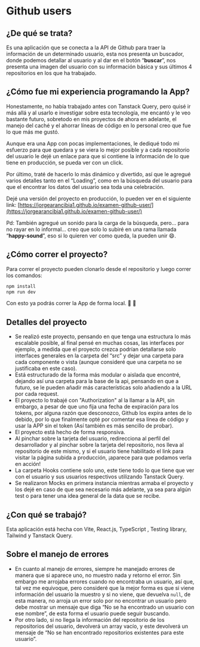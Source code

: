 # Github users

## ¿De qué se trata?

Es una aplicación que se conecta a la API de Github para traer la información de un determinado usuario, esta nos presenta un buscador, donde podemos detallar al usuario y al dar en el botón “**buscar**”, nos presenta una imagen del usuario con su información básica y sus últimos 4 repositorios en los que ha trabajado.

## ¿Cómo fue mi experiencia programando la App?

Honestamente, no había trabajado antes con Tanstack Query, pero quisé ir más allá y al usarlo e investigar sobre esta tecnología, me encantó y le veo bastante futuro, sobretodo en mis proyectos de ahora en adelante, el manejo del caché y el ahorrar líneas de código en lo personal creo que fue lo que más me gustó.

Aunque era una App con pocas implementaciones, le dediqué todo mi esfuerzo para que quedara y se viera lo mejor posible y a cada repositorio del usuario le dejé un enlace para que si contiene la información de lo que tiene en producción, se pueda ver con un click.

Por último, traté de hacerlo lo más dinámico y divertido, así que le agregué varios detalles tanto en el “Loading”, como en la búsqueda del usuario para que el encontrar los datos del usuario sea toda una celebración.

Dejé una versión del proyecto en producción, lo pueden ver en el siguiente link: [https://jorgearancibia1.github.io/examen-github-user/](https://jorgearancibia1.github.io/examen-github-user/)

Pd: También agregué un sonido para la carga de la búsqueda, pero… para no rayar en lo informal… creo que solo lo subiré en una rama llamada “**happy-sound**”, eso si lo quieren ver como queda, la pueden unir 😄.

## ¿Cómo correr el proyecto?

Para correr el proyecto pueden clonarlo desde el repositorio y luego correr los comandos:

```jsx
npm install
npm run dev
```

Con esto ya podrás correr la App de forma local. 🎊 🎉

## Detalles del proyecto

- Se realizó este proyecto, pensando en que tenga una estructura lo más escalable posible, al final pensé en muchas cosas, las interfaces por ejemplo, a medida que el proyecto crezca podrían detallarse solo interfaces generales en la carpeta del “src” y dejar una carpeta para cada componente o vista (aunque consideré que una carpeta no se justificaba en este caso).
- Está estructurado de la forma más modular o aislada que encontré, dejando así una carpeta para la base de la api, pensando en que a futuro, se le pueden añadir más características solo añadiendo a la URL por cada request.
- El proyecto lo trabajé con "Authorization" al la llamar a la API, sin embargo, a pesar de que uno fija una fecha de expiración para los tokens, por alguna razón que desconozco, Github los expira antes de lo debido, por lo que finalmente opté por comentar esa línea de código y usar la APP sin el token (Así también es más sencillo de probar).
- El proyecto está hecho de forma responsiva.
- Al pinchar sobre la tarjeta del usuario, redirecciona al perfil del desarrollador y al pinchar sobre la tarjeta del repositorio, nos lleva al repositorio de este mismo, y si el usuario tiene habilitado el link para visitar la página subida a producción, ¡aparece para que podamos verla en acción!
- La carpeta Hooks contiene solo uno, este tiene todo lo que tiene que ver con el usuario y sus usuarios respectivos utilizando Tanstack Query.
- Se realizaron Mocks en primera instancia mientras armaba el proyecto y los dejé en caso de que sea necesario más adelante, ya sea para algún test o para tener una idea general de la data que se recibe.

## ¿Con qué se trabajó?

Esta aplicación está hecha con Vite, React.js, TypeScript , Testing library, Tailwind y Tanstack Query.

## Sobre el manejo de errores

- En cuanto al manejo de errores, siempre he manejado errores de manera que si aparece uno, no muestro nada y retorno el error.
Sin embargo me arrojaba errores cuando no encontraba un usuario, así que, tal vez me equivoque, pero consideré que la mejor forma es que si viene información del usuario la muestro y si no viene, que devuelva `null`, de esta manera, no arroja un error solo por no encontrar un usuario pero debe mostrar un mensaje que diga “No se ha encontrado un usuario con ese nombre”, de esta forma el usuario puede seguir buscando.
- Por otro lado, si no llega la información del repositorio de los repositorios del usuario, devolverá un array vacío, y este devolverá un mensaje de “No se han encontrado repositorios existentes para este usuario”.
